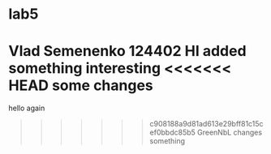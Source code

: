 # lab5
Vlad Semenenko
124402
HI
added something interesting
<<<<<<< HEAD
some changes
=======
hello again
>>>>>>> c908188a9d81ad613e29bff81c15cef0bbdc85b5
GreenNbL changes something
